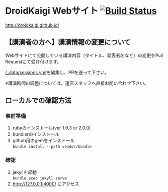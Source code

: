 DroidKaigi Webサイト [![Build Status](https://travis-ci.org/DroidKaigi/droidkaigi.github.io.svg)](https://travis-ci.org/DroidKaigi/droidkaigi.github.io)
==========================

http://droidkaigi.github.io/

## 【講演者の方へ】講演情報の変更について

Webサイトにて公開している講演内容（タイトル、発表者名など）の変更をPull Requestにて受け付けます。

[/_data/sessions.yml](https://github.com/DroidKaigi/droidkaigi.github.io/blob/master/_data/sessions.yml)を編集し、PRを送って下さい。

※講演時間の調整については、運営スタッフへ直接お問い合わせ下さい。

## ローカルでの確認方法

### 事前準備
1. rubyのインストール(ver 1.9.3 or 2.0.0)
1. bundlerのインストール
1. github用のgemをインストール  
`bundle install --path vendor/bundle`

### 確認
1. jekyllを起動  
`bundle exec jekyll serve`
1. http://127.0.0.1:4000/ にアクセス

